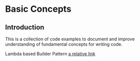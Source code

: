 # Basic Concepts

## Introduction
This is a collection of code examples to document and improve understanding of fundamental concepts for writing code.

Lambda based Builder Pattern [a relative link](builder/README.md)

